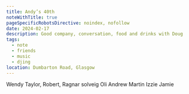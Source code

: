 ```yaml
---
title: Andy’s 40th
noteWithTitle: true
pageSpecificRobotsDirective: noindex, nofollow
date: 2024-02-17
description: Good company, conversation, food and drinks with Doug
tags:
  - note
  - friends
  - music
  - djing
location: Dumbarton Road, Glasgow
---
```

Wendy Taylor, Robert, Ragnar solveig Oli Andrew Martin Izzie Jamie
